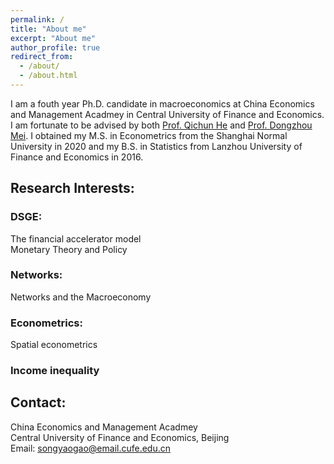 ```yaml
---
permalink: /
title: "About me"
excerpt: "About me"
author_profile: true
redirect_from: 
  - /about/
  - /about.html
---
```


I am a fouth year Ph.D. candidate in macroeconomics at China Economics and Management Acadmey in Central University of Finance and Economics. I am fortunate to be advised by both [Prof. Qichun He](https://ideas.repec.org/f/phe374.html) and [Prof. Dongzhou Mei](http://site.cufe.edu.cn/info/1023/1042.htm). I obtained my M.S. in Econometrics from the Shanghai Normal University in 2020 and my B.S. in Statistics from Lanzhou University of Finance and Economics in 2016.

## Research Interests:
### DSGE:
The financial accelerator model
<br>Monetary Theory and Policy

### Networks:
Networks and the Macroeconomy

### Econometrics:
Spatial econometrics

### Income inequality


## Contact:
China Economics and Management Acadmey
<br> Central University of Finance and Economics, Beijing
<br> Email: songyaogao@email.cufe.edu.cn

